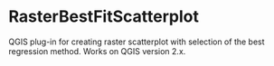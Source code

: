 # RasterBestFitScatterplot
QGIS plug-in for creating raster scatterplot with selection of the best regression method. Works on QGIS version 2.x. 
